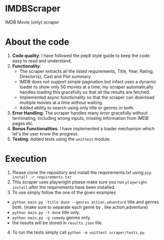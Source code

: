 # IMDBScraper
IMDB Movie (only) scraper

# About the code
1. **Code quality**: I have followed the pep8 style guide to keep the code easy to read and understand.
2. **Functionality**:
   * The scraper extracts all the listed requirements, Title, Year, Rating, Director(s), Cast and Plot summary.
   * IMDB does not support simple pagination but infact uses a dynamic loader to show only 50 movies at a time, my scraper automatically handles loading this gracefully so that all the results are fetched.
   * Implemented async functionality so that the scraper can download multiple movies at a time without waiting.
   * Added ability to search using only title or genres or both.
4. **Error Handling**: The scraper handles many error gracefully without terminating, including wrong inputs, missing information from IMDB pages etc.
5. **Bonus Functionalities**: I have implemented a loader mechanism which let's the user know the progress.
6. **Testing**: Added tests using the ```unittest``` module.

# Execution
1. Please clone the repository and install the requirements.txt using ```pip install -r requirements.txt```
2. This scraper uses playwright please make sure you run ```playwright install``` after the requirements have been installed.
3. To use simply follow the one of the given examples
  * ```python main.py -title dune --genres action,adventure``` title and genres both. (make sure to separate each genre by , like action,adventure)
  * ```python main.py -t dune``` title only.
  * ```python main.py -g comedy``` genres only.
  * the results will be stored in ```results.json``` file.
4. To run the tests simply call ```python -m unittest scraper/tests.py```.
